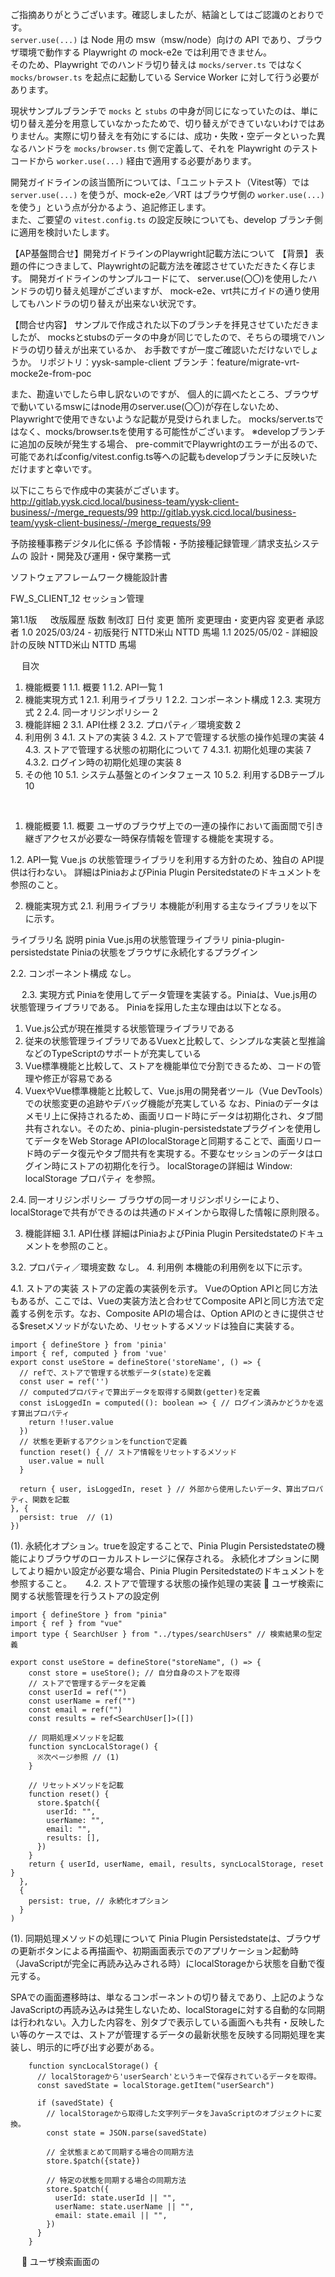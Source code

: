 ご指摘ありがとうございます。確認しましたが、結論としてはご認識のとおりです。  
`server.use(...)` は Node 用の msw（msw/node）向けの API であり、ブラウザ環境で動作する Playwright の mock-e2e では利用できません。  
そのため、Playwright でのハンドラ切り替えは `mocks/server.ts` ではなく `mocks/browser.ts` を起点に起動している Service Worker に対して行う必要があります。  

現状サンプルブランチで `mocks` と `stubs` の中身が同じになっていたのは、単に切り替え差分を用意していなかったためで、切り替えができていないわけではありません。実際に切り替えを有効にするには、成功・失敗・空データといった異なるハンドラを `mocks/browser.ts` 側で定義して、それを Playwright のテストコードから `worker.use(...)` 経由で適用する必要があります。  

開発ガイドラインの該当箇所については、「ユニットテスト（Vitest等）では `server.use(...)` を使うが、mock-e2e／VRT はブラウザ側の `worker.use(...)` を使う」という点が分かるよう、追記修正します。  
また、ご要望の `vitest.config.ts` の設定反映についても、develop ブランチ側に適用を検討いたします。  

【AP基盤問合せ】開発ガイドラインのPlaywright記載方法について
【背景】
表題の件につきまして、Playwrightの記載方法を確認させていただきたく存じます。
開発ガイドラインのサンプルコードにて、
server.use(〇〇)を使用したハンドラの切り替え処理がございますが、
mock-e2e、vrt共にガイドの通り使用してもハンドラの切り替えが出来ない状況です。

【問合せ内容】
サンプルで作成された以下のブランチを拝見させていただきましたが、
mocksとstubsのデータの中身が同じでしたので、そちらの環境でハンドラの切り替えが出来ているか、
お手数ですが一度ご確認いただけないでしょうか。
リポジトリ：yysk-sample-client
ブランチ：feature/migrate-vrt-mocke2e-from-poc

また、勘違いでしたら申し訳ないのですが、
個人的に調べたところ、ブラウザで動いているmswにはnode用のserver.use(〇〇)が存在しないため、
Playwrightで使用できないような記載が見受けられました。
mocks/server.tsではなく、mocks/browser.tsを使用する可能性がございます。
※developブランチに追加の反映が発生する場合、
pre-commitでPlaywrightのエラーが出るので、
可能であればconfig/vitest.config.ts等への記載もdevelopブランチに反映いただけますと幸いです。

以下にこちらで作成中の実装がございます。
http://gitlab.yysk.cicd.local/business-team/yysk-client-business/-/merge_requests/99
http://gitlab.yysk.cicd.local/business-team/yysk-client-business/-/merge_requests/99

予防接種事務デジタル化に係る
予診情報・予防接種記録管理／請求支払システムの
設計・開発及び運用・保守業務一式

ソフトウェアフレームワーク機能設計書

FW_S_CLIENT_12
セッション管理




第1.1版
 
改版履歴
版数	制改訂
日付	変更
箇所	変更理由・変更内容	変更者	承認者
1.0	2025/03/24	-	初版発行	NTTD米山	NTTD 馬場
1.1	2025/05/02	-	詳細設計の反映	NTTD米山	NTTD 馬場
					
					
					
 
目次
1.	機能概要	1
1.1.	概要	1
1.2.	API一覧	1
2.	機能実現方式	1
2.1.	利用ライブラリ	1
2.2.	コンポーネント構成	1
2.3.	実現方式	2
2.4.	同一オリジンポリシー	2
3.	機能詳細	2
3.1.	API仕様	2
3.2.	プロパティ／環境変数	2
4.	利用例	3
4.1.	ストアの実装	3
4.2.	ストアで管理する状態の操作処理の実装	4
4.3.	ストアで管理する状態の初期化について	7
4.3.1.	初期化処理の実装	7
4.3.2.	ログイン時の初期化処理の実装	8
5.	その他	10
5.1.	システム基盤とのインタフェース	10
5.2.	利用するDBテーブル	10

 
 
1.	機能概要
1.1.	概要
ユーザのブラウザ上での一連の操作において画面間で引き継ぎアクセスが必要な一時保存情報を管理する機能を実現する。

1.2.	API一覧
Vue.js の状態管理ライブラリを利用する方針のため、独自の API提供は行わない。
詳細はPiniaおよびPinia Plugin Persitedstateのドキュメントを参照のこと。

2.	機能実現方式
2.1.	利用ライブラリ
本機能が利用する主なライブラリを以下に示す。

ライブラリ名	説明
pinia	Vue.js用の状態管理ライブラリ
pinia-plugin-persistedstate	Piniaの状態をブラウザに永続化するプラグイン

2.2.	コンポーネント構成
なし。

 
2.3.	実現方式
Piniaを使用してデータ管理を実装する。Piniaは、Vue.js用の状態管理ライブラリである。
Piniaを採用した主な理由は以下となる。
1.	Vue.js公式が現在推奨する状態管理ライブラリである
2.	従来の状態管理ライブラリであるVuexと比較して、シンプルな実装と型推論などのTypeScriptのサポートが充実している
3.	Vue標準機能と比較して、ストアを機能単位で分割できるため、コードの管理や修正が容易である
4.	VuexやVue標準機能と比較して、Vue.js用の開発者ツール（Vue DevTools）での状態変更の追跡やデバッグ機能が充実している
なお、Piniaのデータはメモリ上に保持されるため、画面リロード時にデータは初期化され、タブ間共有されない。そのため、pinia-plugin-persistedstateプラグインを使用してデータをWeb Storage APIのlocalStorageと同期することで、画面リロード時のデータ復元やタブ間共有を実現する。不要なセッションのデータはログイン時にストアの初期化を行う。
localStorageの詳細は Window: localStorage プロパティ を参照。

2.4.	同一オリジンポリシー
ブラウザの同一オリジンポリシーにより、localStorageで共有ができるのは共通のドメインから取得した情報に原則限る。

3.	機能詳細
3.1.	API仕様
詳細はPiniaおよびPinia Plugin Persitedstateのドキュメントを参照のこと。

3.2.	プロパティ／環境変数
なし。
4.	利用例
本機能の利用例を以下に示す。

4.1.	ストアの実装
ストアの定義の実装例を示す。
VueのOption APIと同じ方法もあるが、ここでは、Vueの実装方法と合わせてComposite APIと同じ方法で定義する例を示す。なお、Composite APIの場合は、Option APIのときに提供させる$resetメソッドがないため、リセットするメソッドは独自に実装する。
```
import { defineStore } from 'pinia'
import { ref, computed } from 'vue'
export const useStore = defineStore('storeName', () => {
  // refで、ストアで管理する状態データ(state)を定義
  const user = ref('')
  // computedプロパティで算出データを取得する関数(getter)を定義
  const isLoggedIn = computed((): boolean => { // ログイン済みかどうかを返す算出プロパティ
    return !!user.value
  })
  // 状態を更新するアクションをfunctionで定義
  function reset() { // ストア情報をリセットするメソッド
    user.value = null
  }

  return { user, isLoggedIn, reset } // 外部から使用したいデータ、算出プロパティ、関数を記載
}, {
  persist: true  // (1)
})
```
(1).	永続化オプション。trueを設定することで、Pinia Plugin Persistedstateの機能によりブラウザのローカルストレージに保存される。
永続化オプションに関してより細かい設定が必要な場合、Pinia Plugin Persitedstateのドキュメントを参照すること。
 
4.2.	ストアで管理する状態の操作処理の実装
	ユーザ検索に関する状態管理を行うストアの設定例
```
import { defineStore } from "pinia"
import { ref } from "vue"
import type { SearchUser } from "../types/searchUsers" // 検索結果の型定義

export const useStore = defineStore("storeName", () => {
    const store = useStore(); // 自分自身のストアを取得
    // ストアで管理するデータを定義
    const userId = ref("")
    const userName = ref("")
    const email = ref("")
    const results = ref<SearchUser[]>([])

    // 同期処理メソッドを記載
    function syncLocalStorage() {
      ※次ページ参照 // (1)
    }

    // リセットメソッドを記載
    function reset() {
      store.$patch({
        userId: "",
        userName: "",
        email: "",
        results: [],
      })
    }
    return { userId, userName, email, results, syncLocalStorage, reset }
  },
  {
    persist: true, // 永続化オプション
  }
)
```
(1).	同期処理メソッドの処理について
Pinia Plugin Persistedstateは、ブラウザの更新ボタンによる再描画や、初期画面表示でのアプリケーション起動時（JavaScriptが完全に再読み込みされる時）にlocalStorageから状態を自動で復元する。

SPAでの画面遷移時は、単なるコンポーネントの切り替えであり、上記のようなJavaScriptの再読み込みは発生しないため、localStorageに対する自動的な同期は行われない。入力した内容を、別タブで表示している画面へも共有・反映したい等のケースでは、ストアが管理するデータの最新状態を反映する同期処理を実装し、明示的に呼び出す必要がある。
```
    function syncLocalStorage() {
      // localStorageから'userSearch'というキーで保存されているデータを取得。
      const savedState = localStorage.getItem("userSearch")

      if (savedState) {
        // localStorageから取得した文字列データをJavaScriptのオブジェクトに変換。
        const state = JSON.parse(savedState)

        // 全状態まとめて同期する場合の同期方法
        store.$patch({state})

        // 特定の状態を同期する場合の同期方法
        store.$patch({
          userId: state.userId || "",
          userName: state.userName || "",
          email: state.email || "",
        })
      }
    }

```
 
	ユーザ検索画面の<script>部分の実装例
```
import { useUserSearchStore } from "../stores/userSearch" // ストアのインポート

const userSearchStore = useUserSearchStore() // ストアのインスタンスを生成
userSearchStore.syncLocalStorage() // ストアの同期処理を実行

// (1)
userSearchStore.userId = "user1"
userSearchStore.results = [
  { userId: "user1", userName: "山田太郎", email: "yamada@example.com" },
  { userId: "user2", userName: "鈴木一郎", email: "suzuki@example.com" },
]

// (2)
const storeUserId = userSearchStore.userId
const displayResults = userSearchStore.results
```
(1).	ストアで管理している状態を更新。
(2).	ストアで管理している状態を参照。
 
4.3.	ストアで管理する状態の初期化について
4.3.1.	初期化処理の実装
不要なセッションのデータはストアの初期化を行う。初期化処理は各ストアで定義する。
	登録完了画面の<script>部分の実装例
```
import { useRegisterUserStore } from "../stores/registerUser"

const store = useRegisterUserStore()

store.reset() // (1)
```
(1).	ストアで定義した初期化メソッドを使用して、ストア内のすべての状態を初期化する。
 
4.3.2.	ログイン時の初期化処理の実装
ストアは永続化されているため、ログイン時に前回ログイン時の引き継ぎ不要なデータ（表示するページ数など）を全て初期化する必要がある。そのため、業務単位でストアを一括で初期化するモジュールを作成し、ログイン時に実行する必要がある。

1.	ストア初期化モジュールの実装例
```
// (1)
import { useRecipientStore } from "../stores/recipientStore"
import { useQuestionnaireStore } from "../stores/questionnaireStore"
import { useRecordStore } from "../stores/recordStore"

// (2)
export const resetVaccinationStores = () => {
  // (3)
  const recipientStore = useRecipientStore()
  const questionnaireStore = useQuestionnaireStore()
  const recordStore = useRecordStore()

  // (4)
  recipientStore.reset()
  questionnaireStore.reset()
  recordStore.reset()
}
```
(1).	初期化が必要なストアをインポート。
(2).	リセット用の関数を定義。
(3).	各ストアのインスタンスを取得。
(4).	各ストアで定義した初期化処理を実施。
 
2.	ログイン処理の<script>部分の実装例
```
// (1)
import { resetVaccinationStores } from "../utils/resetVaccinationStores"
import { resetBillingStores } from "../utils/resetBillingStores"

const login = async () => {
  try {
    // ログイン処理

    // (2)
    resetVaccinationStores()
    resetBillingStores()

    // ログイン後の画面遷移
  } catch (error) {
    // エラー処理
  }
}
```
(1).	業務単位でモジュール化した初期化処理をインポート。
(2).	ストア初期化関数を実行。
 
5.	その他
5.1.	システム基盤とのインタフェース
なし。
5.2.	利用するDBテーブル
なし。



---------------------------------------------------------------------------------------------------------------------------

予防接種事務デジタル化に係る
予診情報・予防接種記録管理／請求支払システムの
設計・開発及び運用・保守業務一式

ソフトウェアフレームワーク機能設計書

FW_S_CLIENT_08
AJAXクライアント



第1.1版
 
改版履歴
版数	制改訂
日付	変更
箇所	変更理由・変更内容	変更者	承認者
1.0	2025/03/24	-	初版発行	NTTD米山	NTTD 馬場
1.1	2025/05/02	-	詳細設計の反映	NTTD 甲斐	NTTD 馬場
					
					
					
 
目次
1.	機能概要	4
1.1.	概要	4
1.2.	API一覧	4
2.	機能実現方式	4
2.1.	利用ライブラリ	4
2.2.	コンポーネント構成	4
2.3.	実現方式	4
2.3.1.	Cookieの扱い	5
2.3.2.	リクエストタイムアウト	5
2.3.3.	通信エラーの処理	6
2.3.4.	リトライ	6
3.	機能詳細	7
3.1.	API仕様	7
3.1.1.	HttpClientクラス	7
3.1.2.	ApiRequestConfigインタフェース	23
3.1.3.	ApiResponseインタフェース	23
3.1.4.	ApiResponseResultインタフェース	23
3.1.5.	HttpClientErrorHandlerインタフェース	24
3.1.6.	DefaultHttpClientErrorHandlerクラス	25
3.1.7.	ユーティリティ関数	28
3.2.	プロパティ／環境変数	31
4.	利用例	31
4.1.	Getリクエスト	31
4.2.	Postリクエスト	33
4.3.	Putリクエスト	34
4.4.	Deleteリクエスト	34
4.5.	ファイルアップロード	35
4.6.	ファイルダウンロード	37
4.7.	エラーハンドリング	38
5.	その他	40
5.1.	システム基盤とのインタフェース	40
5.1.1.	サーバのURLドメインの配慮	40
5.2.	利用するDBテーブル	40


 
1.	機能概要
1.1.	概要
Ajax通信のための以下の汎用的な機能を提供する。
・GET、POSTメソッド等での通信
・ファイルアップロード、ダウンロードの通信

1.2.	API一覧
本機能が提供するAPIの一覧を以下に示す。

API名（論理）	API名（物理）	説明
AJAXクライントのコンストラクタ	HttpClient(config: ApiRequestConfig<null>, errorHandler: HttpClientErrorHandler)
引数のconfig を使用して HTTP クライアントのインスタンスを作成する。
configには以下を設定する
・ベースURL,
・タイムアウト値
・ヘッダ
errorHandlerが未指定の場合は、デフォルトのHttpClientErrorHandlerに基づく通信エラー処理実施
GETリクエスト送信	HttpClient.get<T> (url: string, params?:object, config?: ApiRequestConfig<null>): Promise<ApiResponse<T>>メソッド	GETリクエストを実行し、データを取得する。
POSTリクエスト送信	HttpClient.post<D, T> (url: string, data?: D, config?: ApiRequestConfig <D>): Promise<ApiResponse<T>>メソッド
POSTリクエストを実行し、データを送信する。
PUTリクエスト送信	HttpClient.put<D, T> (url: string, data?: D, config?: ApiRequestConfig<D>): Promise<ApiResponse<T>>メソッド
PUTリクエストを実行し、指定リソースを更新する。
DELETEリクエスト送信	HttpClient.delete<D,T> (url: string, data?: D, config?: ApiRequestConfig<D>): Promise<ApiResponse<T>>メソッド
DELETEリクエストを実行し、指定リソースを削除する。
ファイルアップロード（単一）	HttpClient.uploadFile<T> (url: string, file: Record<string, File>, additionalData?: Record<string, any>, onProgress?: (progress: UploadProgress) => void, config?: ApiRequestConfig<T>): Promise<ApiResponse<T>>メソッド
単一ファイルをアップロードする。
ファイルアップロード（複数）	HttpClient.uploadFiles<T> (url: string, files: Record<string, File []>, additionalData?: Record<string, any>, onProgress?: (progress: UploadProgress) => void, config?: ApiRequestConfig<T>): Promise<ApiResponse<T>>メソッド
複数ファイルを一度にアップロードする。
ファイルダウンロード	HttpClient.downloadFile<D> (url: string, method: 'GET' | 'POST' = 'GET', data?: D, onProgress?: (progress: DownloadProgress) => void,
Config?: ApiRequestConfig<D> ): Promise<Blob>メソッド
指定されたURLからファイルをダウンロードする。
通信エラー処理	HttpClientErrorHandler.handleError(error: unknown)
各通信のエラーの内容を判定し業務APの要件に応じた種別のエラーを返すインタフェース。
通常はデフォルト実装のDefaultClientErrorHanlderを利用する。
  
2.	機能実現方式
2.1.	利用ライブラリ
本機能が利用する主なライブラリを以下に示す。

ライブラリ名	説明
Axios	Promise注1ベースのAPIで実装するHttpの非同期通信クライアント
AxiosRetry	HTTPリクエスト時に一時的なエラーや通信障害に対して、自動的に再試行を行うAxios拡張ライブラリ
注1：　非同期処理の結果をコールバックで実装する組み込みのオブジェクトhttps://developer.mozilla.org/ja/docs/Web/JavaScript/Reference/Global_Objects/Promise

2.2.	コンポーネント構成
コンポーネントの相関図を以下に示す。
 

2.3.	実現方式
Axiosを利用して実装する。AxiosではHTTP通信の結果をPromise型で返却する。

通常の通信では、HTTPのContent-Typeヘッダを「application/json」に設定し、指定されたデータをJSON形式で送信する。
サーバからの応答がエラー応答の場合、ステータスコードやレスポンス情報等から判断しシステム共通のエラーハンドリング処理を実施する場合には、axiosのInterceptors機能を使って実装する。

ファイルアップロード時は、Content-Typeに「multipart/form-data」を設定し、指定されたFileオブジェクトデータを送信する。

ファイルダウンロード時は、以下の流れで実装する。
①	Axiosを利用して、指定されたURLからバイナリデータを取得する。
②	①で取得したバイナリデータをBlobオブジェクトに変換し、ブラウザがダウンロードするためのリンクを生成する。
③	②で生成したリンクをクリックするイベントをトリガーし、ブラウザのダウンロードダイアログを表示させる。

2.3.1.	Cookieの扱い
ソフトウェアフレームワーク機能「FW_J_ONLINE_07_IDPW認証」では、SPAの方式ではあるが、二重ログイン防止の要件からサーバでセッション情報を管理する。クライアントのセッションIDの管理にはCookieを利用する。
このため、本機能は、サーバ処理要求時に、ログイン済である場合にセッションIDをサーバへ送信する必要があり、Cookieを送信する機能が必要である。
Axiosの場合、Cookieをサーバに送信するためのオプションとして、withCredentialsオプションをtrueに設定する。
本システムでは通常Cookieの送信が必要なので、デフォルト値は、trueとする。
2.3.2.	リクエストタイムアウト
Axiosによる通信のリクエストタイムアウト（ms）のデフォルト値は以下とする。

デフォルトのタイムアウト値：10000ms

個別でタイムアウト設定をしたい場合はインスタンス生成、または各メソッドの引数で設定可能にする。


 
2.3.3.	通信エラーの処理
通信エラー時の処理は、HttpClientErrorHandlerインタフェースを実装する。本機能ではデフォルト実装であるDefaultHttpClientErrorHandlerを使用することで、HTTP通信でのエラーは、サーバからエラーレスポンスの種類に応じて、業務エラーまたはシステムエラーに。エラーレスポンスに応じた挙動については「3.1.5DefaultHttpClientErrorHandlerクラス」を参照のこと。
そのため、通常、業務開発者は、独自でハンドリングをする必要はない。基本的にはデフォルトのエラーハンドラと集約例外ハンドリングの機能を使用して、上位の呼び出し元へ例外をスローして、「FW_S_CLIENT_09_集約例外ハンドリング（クライアント）」の機能を用いて、ハンドリングする。
なお、業務独自でエラーハンドリングをしたい場合は、DefaultHttpClientErrorHandler を継承するか、HttpClientErrorHandlerインタフェースを直接実装して、カスタムエラーハンドラを定義し、HttpClientのコンストラクタで渡すことで適用することができる。
2.3.4.	リトライ
本機能では、ネットワークエラーの場合、または特定のHTTPメソッドのHTTPステータスが返却された場合にリトライを行う。
Axios Retryを利用して実装し、リトライ対象のHTTPステータスコード、リトライ回数、およびリトライ間隔を指定しておく。
本機能は、画面APを前提としたクライアント-サーバ間の通信を想定してるため、リトライ設定は以下の通りとする。
Axios Retryの設定方法についてはAxio Retryのドキュメントを参照のこと

・	リトライ対象のエラー原因
Axios Retryのデフォルト判定条件（isNetworkOrIdempotentRequestError関数による判定）に基づき、以下のいずれかのエラーに該当する場合とする。

	ネットワークエラー（isNetworkError関数による判定）
	ただし、リクエストタイムアウト（AxiosErrorのコードが、ECONNABORTED）、ユーザキャンセル（ERR_CANCELED）はリトライ対象外
	冪等なリクエストのサーバエラー（isIdempotentRequestError関数による判定）
	HTTPメソッドがGET、HEAD、OPTIONS、PUT、DELETEのリクエストで、HTTPステータスコードが429、5xxの場合

・	リトライ回数
Axios Retryのデフォルト値と同様の値とする。
	3回

・	リトライ間隔
Axios Retryのエクスポネンシャルバック（exponentialDelay関数）によるリトライのデフォルト値とする。
	ジッター：リトライ間隔の0～20%までのランダム秒を加算（delayFactor=100）


3.	機能詳細
3.1.	API仕様
本機能が提供するAPIの仕様を以下に示す。

3.1.1.	HttpClientクラス
本機能が提供するHTTP通信を実施するAPI仕様について以下に示す。

メソッド名	メソッド概要	I/O	論理項目名	物理項目名	データ型
コンストラクタ	HttpClient	I	コンフィグ	config	ApiRequestConfig <null>
		I	エラーハンドラ	errorHandler注1	DefaultHttpClientErrorHandler
		I	リトライ回数	retries	number
		I	リトライ対象ステータスコード	retryHttpStatusCodes	number[]
		O	―	―	―
GETリクエスト	HttpClient. get	I	取得先のURL	url	string

		I	クエリパラメータ	params注1	Object
		I	APIリクエストコンフィグ	config注1	ApiRequestConfig<null>
		O	APIレスポンス	response	Promise<ApiResponse<T>>
POSTリクエスト	HttpClient. post	I	送信先のURL	url	String

		I	データ	data注1	D
		I	コンフィグ	config注1	ApiRequestConfig<D>
		O	APIレスポンス	response	Promise<ApiResponse<T>>
PUTリクエスト	HttpClient. put	I	更新対象のURL	url	String

		I	データ	data注1	D

		I	コンフィグ	config注1	ApiRequestConfig<D>

		O	APIレスポンス	response	Promise<ApiResponse<T>>

DELETEリクエスト	HttpClient. delete	I	削除対象のURL	url	String

		I	データ	data注1	D

		I	コンフィグ	config注1	ApiRequestConfig<D>

		O	APIレスポンス	response	Promise<ApiResponse<T>>

ファイルアップロード（単一）	HttpClient. uploadFile	I	アップロード先のURL	url	string
		I	アップロードするファイル	fileRecord	Record<string,File>
		I	フォームデータに追加するオプションデータ	additionalData注1	Record<string, any>
		I	アップロード進捗を通知するコールバック	onProgress注1	(progress: UploadProgress) => void
		I	コンフィグ	config注1	ApiRequestConfig<FormData>
		O	APIレスポンス	response	Promise<ApiResponse<T>>
ファイルアップロード（複数）	HttpClient. uploadFiles	I	アップロード先のURL	url	string
		I	アップロードするファイルの配列	fileRecord	Record<string,File[]>
		I	フォームデータに追加するオプションデータ	additionalData注1	Record<string, any>
		I	アップロード進捗を通知するコールバック	onProgress注1	(progress: UploadProgress) => void
		I	コンフィグ	config注1	ApiRequestConfig<FormData>
		O	APIレスポンス	response	Promise<ApiResponse<T>>
ファイルダウンロード
	HttpClient. downloadFile	I	ダウンロード先のURL	url	string
		I	HTTPメソッド	method	String

		I	データ	data注1	D

		I	ダウンロード進捗を通知するコールバック	onProgress注1	(progress: DownloadProgress) => void
		I	コンフィグ	config注1	ApiRequestConfig<D>

		O	ダウンロードしたファイルのBlob	blob	 Promise<Blob>
注1：省略可能

 
①	HttpClientコンストラクタ
(ア)	事前条件
なし。

(イ)	入力情報
論理項目名	物理項目名	データ型	備考
コンフィグ	config	ApiRequestConfig	各HTTP通信で使用する既定のHttpクライアントのオプションを設定する。
エラーハンドル	errorHandler	HttpClientErrorHandler	省略可能。設定はHttpClientErrorHandlerインタフェースを実装したクラスを設定することで個別にエラー処理の設定が行える。
設定省略した場合、デフォルト実装であるDefaultHttpClientErrorHandlerクラスが使用される。
リトライ回数	retries	number	省略可能。
通信時のリトライ回数を設定する。デフォルトは3回。
リトライ対象ステータスコード	retryHttpStatusCodes	number[]	省略可能。
リトライ対象のステータスコードを設定する。デフォルトはなし。

(ウ)	出力情報
なし。

(エ)	処理ロジック
i.	HttpClientのインスタンス生成
引数で受け取ったオブジェクトをインスタンス変数に設定する。
ii.	リトライ設定
通信時のリトライ設定を行う。
iii.	その他設定
通信の前後で行うインターセプタ処理として通信エラー処理の設定を行う。

(オ)	例外
なし。
 

②	HttpClient.getメソッド
(ア)	事前条件
なし。

(イ)	入力情報
論理項目名	物理項目名	データ型	備考
 取得先のURL	url	string	
クエリパラメータ	params	object	省略可能
コンフィグ	config	ApiRequestConfig	省略可能

(ウ)	出力情報
論理項目名	物理項目名	データ型	備考
APIレスポンスのデータ	-	Promise<ApiResponse<T>>	

(エ)	処理ロジック
i.	getリクエスト送信
Axiosのgetメソッドを使用して、指定されたURLからデータを取得する。クエリパラメータがある場合は、それも一緒に送信する。

ii.	結果返却
APIレスポンスのデータとステータスコードをオブジェクトにして返す。

(オ)	例外
getリクエスト送信時にエラーが発生した場合、HttpClientErrorHandlerインタフェースhandleErrorメソッドの実装に基づくカスタムエラーをスローする。
デフォルト実装のDefaultHttpClientErrorHandlerによりスローされるエラーについては、「3.1.5DefaultHttpClientErrorHandlerクラス」を参照のこと。

 

③	HttpClient.postメソッド
(ア)	事前条件
なし。

(イ)	入力情報
論理項目名	物理項目名	データ型	備考
 送信先のURL	url	string	
 データ	data	any	省略可能
コンフィグ	config	ApiRequestConfig	省略可能

(ウ)	出力情報
論理項目名	物理項目名	データ型	備考
APIレスポンスのデータ	-	Promise<ApiResponse<T>>	

(エ)	処理ロジック
i.	postリクエスト送信
Axiosのpostメソッドを使用して、指定されたURLにデータを送信し、リソースを登録する。登録するデータをリクエストボディに含めて送信する。

ii.	結果返却
APIレスポンスのデータとステータスコードをオブジェクトにして返す。

(オ)	例外
postリクエスト送信時にエラーが発生した場合、HttpClientErrorHandlerインタフェースhandleErrorメソッドの実装に基づくカスタムエラーをスローする。
デフォルト実装のDefaultHttpClientErrorHandlerによりスローされるエラーについては、「3.1.5DefaultHttpClientErrorHandlerクラス」を参照のこと。

 

④	HttpClient.putメソッド
(ア)	事前条件
なし。

(イ)	入力情報
論理項目名	物理項目名	データ型	備考
  更新対象のURL	url	string	
  データ	data	any	省略可能
コンフィグ	config	ApiRequestConfig	省略可能

(ウ)	出力情報
論理項目名	物理項目名	データ型	備考
APIレスポンスのデータ	-	Promise<ApiResponse<T>>	

(エ)	処理ロジック
i.	putリクエスト送信
Axiosのput()メソッドを使用して、指定されたURLにデータを送信し、リソースを更新する。更新するデータをリクエストボディに含めて送信する。

ii.	結果返却
APIレスポンスのデータとステータスコードをオブジェクトにして返す。

(オ)	例外
Putリクエスト送信時にエラーが発生した場合、HttpClientErrorHandlerインタフェースhandleErrorメソッドの実装に基づくカスタムエラーをスローする。
デフォルト実装のDefaultHttpClientErrorHandlerによりスローされるエラーについては、「3.1.5DefaultHttpClientErrorHandlerクラス」を参照のこと。


⑤	HttpClient.deleteメソッド
(ア)	事前条件
なし。

(イ)	入力情報
論理項目名	物理項目名	データ型	備考
  削除対象のURL	url	string	
  データ	data	any	省略可能
コンフィグ	config	ApiRequestConfig	省略可能

(ウ)	出力情報
論理項目名	物理項目名	データ型	備考
APIレスポンスのデータ	-	Promise<ApiResponse<T>>	

(エ)	処理ロジック
i.	deleteリクエスト送信
Axiosのdeleteメソッドを使用して、指定されたURLへ送信し、リソースを削除する。必要に応じて、追加のデータをリクエストボディに含める。

ii.	結果返却
APIレスポンスのデータとステータスコードをオブジェクトにして返す。

(オ)	例外
deleteメソッド送信時にエラーが発生した場合、HttpClientErrorHandlerインタフェースhandleErrorメソッドの実装に基づくカスタムエラーをスローする。
デフォルト実装のDefaultHttpClientErrorHandlerによりスローされるエラーについては、「3.1.5DefaultHttpClientErrorHandlerクラス」を参照のこと。



⑥	HttpClient.uploadFileメソッド
(ア)	事前条件
なし。

(イ)	入力情報
論理項目名	物理項目名	データ型	備考
アップロード先のURL	url	string	
アップロードするファイル	file	Record<string, File>	
フォームデータに追加するオプションデータ	additionalData	Record<string, any>	省略可能
アップロード進捗を通知するコールバック	onProgress	(progress: UploadProgress) => void	省略可能
コンフィグ	config	ApiRequestConfig	省略可能

(ウ)	出力情報
論理項目名	物理項目名	データ型	備考
APIレスポンスのデータ	-	Promise<ApiResponse<T>>	

(エ)	処理ロジック
i.	FormData追加
送信するファイルをFormDataに追加する。必要に応じて、追加のデータもFormDataに追加する。ファイルがNull、またはundefinedの場合、文字列化された送信されることを防止するため、追加の対象としない。
ii.	ファイルアップロード
Axiosのpost()メソッドを使用して、指定されたURLにFormDataをアップロードする。アップロード進捗を通知するコールバック関数を指定する。
iii.	結果返却
 APIレスポンスのデータとステータスコードをオブジェクトにして返す。

(オ)	例外
ファイルアップロード時にエラーが発生した場合、HttpClientErrorHandlerインタフェースhandleErrorメソッドの実装に基づくカスタムエラーをスローする。
デフォルト実装のDefaultHttpClientErrorHandlerによりスローされるエラーについては、「3.1.5DefaultHttpClientErrorHandlerクラス」を参照のこと。

 
⑦	HttpClient.uploadFilesメソッド
(ア)	事前条件
なし。

(イ)	入力情報
論理項目名	物理項目名	データ型	備考
アップロード先のURL	url	string	
アップロードするファイルの配列	files	Record<string, File[]>	
フォームデータに追加するオプションデータ	additionalData	Record<string, any>	省略可能
アップロード進捗を通知するコールバック	onProgress	(progress: UploadProgress) => void	省略可能
コンフィグ	config	ApiRequestConfig	省略可能

(ウ)	出力情報
論理項目名	物理項目名	データ型	備考
APIレスポンスのデータ	-	Promise<ApiResponse<T>>	



(エ)	処理ロジック
i.	FormData追加
送信するファイルの配列をFormDataに追加する。必要に応じて、追加のデータもFormDataに追加する。ファイルがNull、またはundefinedの場合、文字列化された送信されることを防止するため、追加の対象としない。
ii.	ファイルアップロード
Axiosのpost()メソッドを使用して、指定されたURLにFormDataをアップロードする。アップロード進捗を通知するコールバック関数を指定する。
iii.	結果返却
 APIレスポンスのデータとステータスコードをオブジェクトにして返す。

(オ)	例外
ファイルアップロード時にエラーが発生した場合、HttpClientErrorHandlerインタフェースhandleErrorメソッドの実装に基づくカスタムエラーをスローする。
デフォルト実装のDefaultHttpClientErrorHandlerによりスローされるエラーについては、「3.1.5DefaultHttpClientErrorHandlerクラス」を参照のこと。
 

⑧	HttpClient.downloadFileメソッド
(ア)	事前条件
なし。

(イ)	入力情報
論理項目名	物理項目名	データ型	備考
 ダウンロード先のURL	url	string	
HTTPメソッド	method	string	デフォルトはGET
データ	data	any	省略可能
POSTメソッド等でデータ送信する際に使用する
ダウンロード進捗を通知するコールバック	onProgress	 (progress: DownloadProgress) => void	省略可能
コンフィグ	config	ApiRequestConfig	省略可能

(ウ)	出力情報
論理項目名	物理項目名	データ型	備考
ダウンロードしたファイルのBlob	blob	Promise<Blob>	

(エ)	処理ロジック
i.	getまたはpostリクエストによるダウンロード処理要求
引数のHTTPメソッドに応じて、Axiosのget関数、またはpost関数を使用し、指定されたURLからデータをダウンロードする。

ii.	ダウンロード進捗の計算とコールバックの設定
Content-Lengthヘッダを利用してダウンロード進捗を計算し、ダウンロード進捗を通知するコールバック関数を指定する。また、レスポンスタイプを'blob'に設定する。

iii.	Httpレスポンスヘッダー取得
Content-Dispositionヘッダのfilenameからファイル名を抽出し、UTF-8でエンコードされたファイル名をデコードする。ファイル名が取得できない場合、デフォルトのファイル名を設定する。

iv.	結果返却
ダウンロードしたBlobデータからダウンロードリンクを作成し、クリックイベントを発生させる。ファイル名が指定されている場合は、ダウンロードリンクにファイル名を設定する。

(オ)	例外
ファイルダウンロード時にエラーが発生した場合、HttpClientErrorHandlerインタフェースhandleErrorメソッドの実装に基づくカスタムエラーをスローする。
デフォルト実装のDefaultHttpClientErrorHandlerによりスローされるエラーについては、「3.1.5DefaultHttpClientErrorHandlerクラス」を参照のこと。

 
3.1.2.	ApiRequestConfigインタフェース
HttpClientのAPIが共通して利用するリクエスト設定を定義する。
ApiRequestConfigは、AxiosのAxiosRequestConfigインタフェースの別名であり、同じものであるため、設定可能な項目は、Axiosのドキュメントを参照すること。

論理項目名	物理項目名	データ型	Null可否	備考
APIリクエスト設定型	ApiRequestConfig<T>	―	―	AxiosRequestConfigを設定し、Axiosのリクエスト設定を表すタイプ
3.1.3.	ApiResponseインタフェース
HttpClientのAPIが共通して利用するレスポンスデータのインタフェースを定義する。
ApiResponseインタフェースのプロパティを以下に示す。

論理項目名	物理項目名	データ型	Null可否	備考
データ	data	T	―	AxiosResponseのデータ
ステータスコード	status	number	―	AxiosResponseのステータスコード
メッセージ	message	string	―	メッセージ。省略可能

3.1.4.	ApiResponseResultインタフェース
サーバからのエラーレスポンスデータのインタフェースを定義する。
ApiResponseResultインタフェースのプロパティを以下に示す。

論理項目名	物理項目名	データ型	Null可否	備考
エラーコード	code	string	―	
エラーメッセージ	message	string	―	
エラーメッセージ詳細	details	string[]	―	省略可能


3.1.5.	HttpClientErrorHandlerインタフェース
通信エラー時のエラー処理を実装するためのインタフェースである。
HttpClientErrorHandler インタフェースのメソッドを以下に示す。

論理項目名	物理項目名	データ型	Null可否	備考
ハンドルエラー関数	handleError (error: unknown)	Error	―	HttpClientのエラーを制御する関数

 
3.1.6.	DefaultHttpClientErrorHandlerクラス
HttpClientErrorHandlerのデフォルト実装である。通常は、この実装を利用すればよい。handlerErrorメソッドの実装内容は以下の通りである。
サーバ通信エラーの種別によって、「FW_S_CLIENT_09 集約例外ハンドリング（クライアント）」機能が定義する各種カスタムエラーをスローする。

・	エラーが、Axiosによるサーバ通信エラー（AxiosError）の場合
	エラーレスポンスがない場合（ネットワークエラー）は、その他の警告エラー（OtherError）をスロー。
	スローするエラーの詳細は以下のとおりである。
プロパティ名	設定内容
code	w.fwsc08.8001
message	サービス呼び出し時にエラーが発生しました。しばらく経ってから実行してください。
details	undefined
cause	（エラー情報）

	エラーレスポンスが存在する場合、HTTPステータスコードに基づくエラーをスロー。
	401の場合、認証エラー（AuthenticationError）をスロー。
	サーバ側で、認証処理に失敗した場合に該当する。
	業務エラー（BusinessError）を継承する特殊なエラーである。
	スローするエラーの詳細は以下のとおりである。
プロパティ名	設定内容
code	e.fwsc08.9002
message	認証に失敗しました。再度ログインしてください。
details	なし
cause	なし


	403の場合、認可エラー（AuthorizationError）をスロー。
	サーバ側で、APIの認可に失敗した場合（権限のないユーザがURIを直接指定して処理実行した場合など）に該当する。
	その他の警告エラー（OtherError）を継承する特殊なエラーである。
	スローするエラーの詳細は以下のとおりである。
プロパティ名	設定内容
code	w.fwsc08.8002
message	認可に失敗しました。再度ログインしてください。
details	なし
cause	なし

	レスポンスデータの解析に失敗した場合、システムエラー（SystemError）をスロー。
	警告ログを出力する。
	スローするエラーの詳細は以下のとおりである。
プロパティ名	設定内容
code	e.fwsc08.9002
message	サーバからエラーが返却されましたがレスポンスの解析に失敗しました。
details	undefined
cause	（エラー情報）

	その他の400番台の場合、業務エラー（BusinessError）をスロー。
	サーバ側で、入力エラー、業務エラーが発生した場合に該当する。
	サーバからのエラーレスポンスに含まれるエラーメッセージが格納される。

	スローするエラーの詳細は以下のとおりである。
プロパティ名	設定内容
code	（レスポンスデータのコード）
message	（レスポンスデータのメッセージ）
details	（レスポンスデータの詳細）
cause	なし

	500番台の場合、システムエラー（SystemError）をスロー。
	サーバ側でシステムエラーが発生した場合に該当する。
	サーバからのエラーレスポンスに含まれるエラーメッセージが格納される。
	スローするエラーの詳細は以下のとおりである。
プロパティ名	設定内容
code	（レスポンスデータのコード）
message	（レスポンスデータのメッセージ）
details	（レスポンスデータの詳細）
cause	（エラー情報）

・	エラーが、Axiosによるサーバ通信エラー（AxiosError）でない場合
	想定外のエラーのため、システムエラー（SystemError）をスローする。
	スローするエラーの詳細は以下のとおりである。
プロパティ名	設定内容
code	e.fwsc08.9001
message	想定外のエラーが発生しました。
details	undefined
cause	（エラー情報）

 
3.1.7.	ユーティリティ関数
共通で利用するクラス外のユーティリティ関数のAPI仕様を以下に示す。

関数名	概要	I/O	論理項目名	物理項目名	データ型
isApiResponseResult	ApiResponseResultインタフェース型と一致するかチェックする。	I	レスポンスデータ	value	unknown
		O	判定結果	result	bool
createAxiosConfig	Axioの通信設定を作成する	I	コンフィグ	Config	ApiRequestConfig<null>
		O	コンフィグ	Config	AxiosRequestConfig


①	isApiResponseResult関数
(ア)	事前条件
なし。

(イ)	入力情報
論理項目名	物理項目名	データ型	備考
レスポンスデータ	value	unknown	サーバからのレスポンスデータ

(ウ)	出力情報
論理項目名	物理項目名	データ型	備考
判定結果	value	unknown	レスポンスデータがApiResponseResultのインタフェースと一致する場合、trueを返却し、不一致の場合falseを返却する。

 

(エ)	処理ロジック
i.	引数のレスポンスデータの判定
以下いずれかの場合、ApiResponseResultのインタフェースと不一致とみなし、
falseを返す。以下いずれに該当しない場合、trueを返す。
	valueがオブジェクトでない、またはnull
	value内のcodeプロパティが文字列でない
	value内のmessageプロパティが文字列でない
	value内のdetailsプロパティが配列でない
	value内のdetailsプロパティのすべての要素が文字列でない

(オ)	例外
なし。
 

②	createAxiosConfig関数
(ア)	事前条件
なし。

(イ)	入力情報
論理項目名	物理項目名	データ型	備考
コンフィグ	config	ApiRequestConfig	

(ウ)	出力情報
論理項目名	物理項目名	データ型	備考
コンフィグ	config	AxiosReqeustConfig	

(エ)	処理ロジック
ii.	Axiosのプロパティ設定
HttpClientのインスタンス時、Axios利用で設定する情報を設定する。
	baseURL
入力情報となるコンフィグのbaseURLを設定する。
	withCredentials
trueを設定する。
	timeout
入力情報となるコンフィグのtimeoutプロパティの値を設定する。
timeoutプロパティの値がなければデフォルトの10000を設定する。
	headers
HTTPリクエストヘッダのContent-Typeにapplication/jsonを設定する。
また、入力情報となるコンフィグにHTTPヘッダの追加設定がある場合、設定する。

(オ)	例外
なし。
 

3.2.	プロパティ／環境変数
なし。
4.	利用例
本機能の利用例を以下に示す。

4.1.	Getリクエスト
```
<script setup lang="ts">
import { HttpClient } from 'yysk-client-fw' // (1)

// APIレスポンスの型定義
interface User {
  id: number
  name: string
  email: string
}

// GETメソッドの利用例
async function fetchUsers() {
  const httpClient = new HttpClient({
    baseURL: 'https://api.example.com',
  }) //(2)
    const response = await httpClient.get<User[]>('/users', { active: true }) //(3)

    console.log('Users:', response.data) //(4)
    console.log('Status:', response.status)
}
</script>
```
(1)	ライブラリのインポート
AJAXクライアント機能を使用するために必要なライブラリをインポート。

(2)	HttpClient のインスタンス作成:
baseURL を指定して HttpClient を初期化する。

(3)	get メソッドの呼び出し:  
`/users` エンドポイントに対して GET リクエストを送信する。クエリパラメータとして `{ active: true }` を指定する。

(4)	レスポンスの処理:  
`response.data` に取得したデータが格納される。`response.status` には HTTP ステータスコードが格納される。

4.2.	Postリクエスト
```
<script setup lang="ts">
import { HttpClient } from 'yysk-client-fw' // (1)

interface Post {
  id: number
  title: string
  content: string
}
// POSTメソッドの利用例
async function createPost() {
  const httpClient = new HttpClient({   //(2)
    baseURL: 'https://api.example.com',
  }) 

  const newPost = {
    title: 'New Post',
    content: 'This is a new post.',
  }

  const response = await httpClient.post<Post, Post>('/posts', newPost) //(3)
  console.log('Created Post:', response.data)
}
</script>
```
(1)	ライブラリのインポート
AJAXクライアント機能を使用するために必要なライブラリをインポート。

(2)	HttpClient のインスタンス作成:
baseURL を指定して HttpClient を初期化する。

(3)	post メソッドの呼び出し:  
`/posts` エンドポイントに対して POST リクエストを送信する。リクエストボディとして新しい投稿データを送信する。

(4)	レスポンスの処理:  
`response.data` に作成された投稿データが格納される。`response.status` には HTTP ステータスコードが格納される。

4.3.	Putリクエスト
Postリクエストと同様のため、省略する。
4.4.	Deleteリクエスト
Postリクエストと同様のため、省略する。

4.5.	ファイルアップロード
```
<script setup lang="ts">
import { HttpClient } from 'yysk-client-fw' // (1)

// ファイルアップロードの利用例
async function uploadFileExample() {
  const httpClient = new HttpClient({
    baseURL: 'https://api.example.com',
  }) //(2)

  const file = new File(['file content'], 'example.txt', { type: 'text/plain' })
  const fileRecord = { fileKey: file }

  const response = await httpClient.uploadFile( //(3)
    '/files/upload',
    fileRecord,
    'POST',
    (progress) => {
      console.log('Upload Progress:', progress)( //(4)
    }, 
  )
  
console.log('Uploaded File Response:', response.data) //(5)
}
</script>

```
(1)	ライブラリのインポート
AJAXクライアント機能を使用するために必要なライブラリをインポート。

(2)	HttpClient のインスタンス作成:
baseURL を指定して HttpClient を初期化する。

(3)	uploadFile メソッドの呼び出し:  
`/files/upload` エンドポイントに対して GETもしくはPOST リクエストを送信し、単一ファイルをアップロードする。

(4)	進捗の通知:  
`onProgress` コールバックを使用して、アップロードの進捗状況を通知される。

(5)	レスポンスの処理:  
`response.data` にアップロード結果が格納される。
 
4.6.	ファイルダウンロード
```
<script setup lang="ts">
import { HttpClient } from 'yysk-client-fw' // (1)

// ファイルダウンロードの利用例
async function downloadFileExample() {
  const httpClient = new HttpClient({ //(2)
    baseURL: 'https://api.example.com',
  }) 

  const blob = await httpClient.downloadFile('/files/example', 'GET', undefined, (progress) => {
    console.log('Download Progress:', progress)
  }) //(3)
  
console.log('Downloaded Blob:', blob) //(4)(5)
}
</script>
```
(1)	ライブラリのインポート
AJAXクライアント機能を使用するために必要なライブラリをインポート。

(2)	HttpClient のインスタンス作成:
baseURL を指定して HttpClient を初期化する。

(3)	downloadFile メソッドの呼び出し:  
`/files/example` エンドポイントに対して GET リクエストを送信し、ファイルをダウンロードする。

(4)	進捗の通知:  
`onProgress` コールバックを使用して、ダウンロードの進捗状況を通知する。

(5)	レスポンスの処理:  
ダウンロードしたファイルは `Blob` として返す。
4.7.	エラーハンドリング
基本的にはデフォルトのエラーハンドラと集約例外ハンドリングの機能を使用して、上位の呼び出し元へ例外をスローして、「FW_S_CLIENT_09_集約例外ハンドリング（クライアント）」の機能を用いて、ハンドリングする。
なお、業務独自でエラーハンドリングをしたい場合は、DefaultHttpClientErrorHandler を継承するか、HttpClientErrorHandlerインタフェースを直接実装して、カスタムエラーハンドラを定義し、HttpClientのコンストラクタで渡すことで適用することができる。
Errorについては、BusinessError（業務エラー）を継承したカスタムエラークラスを作成するとよい。
本項の方法は業務個別でしか処理できない場合を除いて使用しない方針とする。
<エラーハンドラ定義>
```
// (1)
class CustomErrorHandler extends DefaultHttpClientErrorHandler {
    handleError(response: ApiResponse): Error {
      const errorData = response.data as ErrorResponse;
      
      // 特定のエラーコードに対して特別な処理
      switch (errorData.code) {
        case 'E001': // 在庫不足エラー
          // 在庫不足の場合、特別なエラーを返す（BusinessErrorを継承したカスタムエラーを定義）
          return new InventoryError(
            errorData.code, 
            '在庫が不足しています。', // (2)
            errorData.details
          );
        
        default:
          // それ以外は親クラスのデフォルト処理を使用
          return super.handleError(response);
      }
    }
}
```
(1)	カスタムエラーハンドラの定義
DefaultHttpClientErrorHandler を継承するか、HttpClientErrorHandlerインタフェースを直接実装して、カスタムエラーハンドラクラスを定義する。
(2)	エラーメッセージ
エラーメッセージを定義する。
※実際には、メッセージはメッセージ管理機能を利用して取得するとよい。取得方法は割愛する。

<HTTPリクエスト>
```
// (1)
const httpClient = new HttpClient(new CustomErrorHandler());

try {
  await httpClient.post('/order', orderData);
} catch (error) {
// (2)
  if (error instanceof InventoryError) {
    // 在庫不足固有の業務エラー時の処理を記載
  }
}

```
(1)	HttpClient初期化
カスタムエラーハンドラクラスをコンストラクタ引数として渡し、HttpClientを初期化する。
(2)	エラーハンドリング
HTTP通信でのエラーをキャッチして、処理する。
 
5.	その他
5.1.	システム基盤とのインタフェース
5.1.1.	サーバのURLドメインの配慮
本システムでは、SPAによる実現のため、静的コンテンツを配信するWebサーバと、サーバAPIを処理するAPサーバに分かれる。
ソフトウェアフレームワーク機能「FW_J_ONLINE_07_IDPW認証」については、セッションをCookieで管理するため、ログイン時、サーバAPIからSet-Cookieのレスポンスヘッダーで送信されたCookieをブラウザに保存し、以降の処理ではCookieを送信できる通信できるようにするために、WebサーバとAPサーバの間で、Cookieをやりとりできなければならない。
デフォルトのCookieは設定されたオリジンと同一でないと送信されないがサーバAP側で、発行するCookieのDomain属性に親ドメインを指定することで、その親ドメイン配下であれば常にCookieを送信できるようになる。
このため、各サーバのドメインが親子関係になるように、システム基盤にURL設計してもらう必要がある。

5.2.	利用するDBテーブル
なし。

---------------------------------------------------------------------------------------------------------------------------

予防接種事務デジタル化に係る
予診情報・予防接種記録管理／請求支払システムの
設計・開発及び運用・保守業務一式

ソフトウェアフレームワーク機能設計書

FW_S_CLIENT_11
メッセージ管理

第1.1版
 
改版履歴
版数	制改訂
日付	変更
箇所	変更理由・変更内容	変更者	承認者
1.0	2025/03/24	-	初版発行	NTTD米山	NTTD 馬場
1.1	2025/05/02	-	詳細設計の反映	NTTD米山	NTTD 馬場
					
					
					
 
目次
1.	機能概要	1
1.1.	概要	1
1.2.	API一覧	1
2.	機能実現方式	1
2.1.	利用ライブラリ	1
2.2.	コンポーネント構成	2
2.3.	実現方式	2
3.	機能詳細	3
3.1.	API仕様	3
3.1.1.	メッセージ管理	3
3.2.	プロパティ／環境変数	7
4.	利用例	8
4.1.	アプリケーション起動時のメッセージ定義読み込み	8
4.2.	コンポーネントでのメッセージ取得	9
5.	その他	10
5.1.	システム基盤とのインタフェース	10
5.2.	利用するDBテーブル	10

 
 
1.	機能概要
1.1.	概要
エラーメッセージ・通知メッセージ・確認ダイアログなど、アプリケーション内で使用されるメッセージを統一的に管理する。本機能では、定義されたメッセージIDを基に、アプリケーション内で使用するメッセージを統一的に取得できるようにする。

1.2.	API一覧
本機能が提供するAPIの一覧を以下に示す。

API名（論理）	API名（物理）	説明
メッセージ定義読込	Message.load<T extends { [key: string]: string }>(messages: T): voidメソッド
インスタンス生成時の初期化処理をする。
messagesに使用するメッセージの定義を設定する。
メッセージ取得	Message.getMessage(messageId: string, replaceElements?: string[]): stringメソッド
メッセージIDに紐づくメッセージ値を取得し返却する。

2.	機能実現方式
2.1.	利用ライブラリ
なし。

 
2.2.	コンポーネント構成
本機能を構成する主要コンポーネントとその関連を以下に示す。

	Messageパッケージコンポーネント図
 

・	コンポーネント一覧
パッケージ	コンポーネント	説明
messages	Message	メッセージ管理のためのクラス。シングルトンパターンで実装され、アプリケーション全体で1つのインスタンスを共有する。

2.3.	実現方式
2.4.	Messageクラス
シングルトンパターンで実装するため、コンストラクタはprivateアクセス修飾子を付与し定義することで外部からのインスタンス生成を制限する。


 
3.	機能詳細
3.1.	API仕様
本機能が提供するAPIの仕様を以下に示す。

3.1.1.	メッセージ管理
(1)	Messageクラス
本機能が提供するメソッドの一覧を以下に示す。
メソッド名	メソッド概要	I/O	論理項目名	物理項目名	データ型
メッセージ定義読込	Message.load	I	メッセージリスト	messages	T extends { [key: string]: string }
		O	―	―	―
メッセージ取得	Message. getMessage	I	メッセージID	messageId	string

		I	置換文字列配列	replaceElements	string[]
		O	メッセージ	―	string

 
①	Message.load<T extends { [key: string]: string }>(messages: T): voidメソッド
staticメソッドとして定義され、インスタンスを生成せずに呼び出すことができる。
(ア)	事前条件
なし。

(イ)	入力情報
論理項目名	物理項目名	データ型	備考
メッセージリスト	messages	T	使用するメッセージの定義を設定する。

(ウ)	出力情報
なし。

(エ)	処理ロジック
i.	インスタンスの生成
引数で受け取ったオブジェクトを使用して自己インスタンス化を行い、staticなインスタンス変数instanceに保持する。

(オ)	例外
なし。
 
②	Message.getMessage(messageId: string, replaceElements?: string[]): stringメソッド
staticメソッドとして定義され、インスタンスを生成せずに呼び出すことができる。
(ア)	事前条件
なし。

(イ)	入力情報
論理項目名	物理項目名	データ型	備考
メッセージID	messageId	keyof T	コンストラクタで設定されたオブジェクトのキーのみを許容する型
置換文字列配列	replaceElements	string []	省略可能

(ウ)	出力情報
論理項目名	物理項目名	データ型	備考
メッセージ	-	string	置換処理済みのメッセージ文字列

(エ)	処理ロジック
i.	インスタンス生成確認
インスタンスが生成されていない場合、メッセージIDとプレースホルダーを返却する。
また、開発向けにwarnログでメッセージを出力する。

ii.	メッセージIDの存在確認
指定されたメッセージIDが存在しない場合、メッセージIDとプレースホルダーを返却する。
また、開発向けにwarnログでメッセージを出力する。

iii.	メッセージの取得
指定されたメッセージIDに紐づくメッセージを、インスタンス変数instanceのmessagesから取得する。

iv.	プレースホルダーの置換
置換文字列配列が指定されている場合、メッセージ内の{0}, {1}...のプレースホルダーを配列の要素で順次置換する。

v.	メッセージの返却
置換処理済みのメッセージを返却する。

(オ)	例外
なし。

3.2.	プロパティ／環境変数
なし。
 
4.	利用例
本機能の利用例を以下に示す。
4.1.	アプリケーション起動時のメッセージ定義読み込み
単一のインスタンスでメッセージを管理するため、メッセージ定義の読み込みは1か所のみで行う必要がある。読み込み箇所に関しては、メッセージ機能を使用する前に初期化を行うため、アプリケーション起動時の処理を記述するmain.tsに実装することを推奨する。複数の業務や機能に分けてメッセージ定義する場合は、それらを結合してからMessageクラスのstaticメソッドであるloadメソッドに渡す。
また、loadメソッドを複数回実行すると、メッセージ定義のリスト全体が最後に読み込んだメッセージ定義で上書きされることに注意が必要である。
	main.tsの実装例
```
import { createApp } from 'vue'
import App from './App.vue'
import { Message } from 'yysk-client-fw' // (1)
import { COMMON_MESSAGE_LIST } from './usecases/shared/messages/messageList'
import { VACCINATION_MESSAGE_LIST } from './usecases/vaccination/shared/messages/messageList'
import { BILLING_MESSAGE_LIST } from './usecases/billing/shared/messages/messageList'

// スプレッド構文を使用してメッセージ定義を結合
const MESSAGE_LIST = {
  ...COMMON_MESSAGE_LIST,
  ...VACCINATION_MESSAGE_LIST,
  ...BILLING_MESSAGE_LIST
}
Message.load(MESSAGE_LIST) // (2)

const app = createApp(App)
// app.use等のアプリケーションの設定を記載
app.mount('#app')
```
(1)	メッセージ機能を使用するために必要なライブラリをインポート。
(2)	結合したメッセージ定義を読み込む。
 
4.2.	コンポーネントでのメッセージ取得
MessageクラスのstaticメソッドであるgetMessageメソッドにより、メッセージIDを指定してメッセージを取得する。必要に応じてプレースホルダーの置換も可能である。
	getMessage()の実装例
```
<script setup lang="ts">
import { ref } from 'vue'
import { Message } from 'yysk-client-fw' // (1)

const message1 = ref('')
const message2 = ref('')

const checkType = () => {
  message1.value = Message.getMessage('i.A01.001') // (2)
  message2.value = Message.getMessage(' i.A01.002', ['置換文字']) // (3)
}
</script>
```
(1)	メッセージ機能を使用するために必要なライブラリをインポート。
(2)	パラメータ置換が不要なメッセージを取得。getMessage()の第1引数にメッセージIDを指定。
(3)	パラメータ置換が必要なメッセージを取得。getMessage()の第2引数に配列を指定し、メッセージ内の{0}, {1}...のプレースホルダーを配列の要素で順次置換する。
 
5.	その他
5.1.	システム基盤とのインタフェース
なし。

5.2.	利用するDBテーブル
なし。
